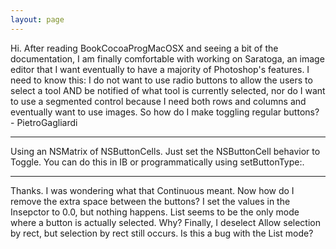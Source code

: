 ```yaml
---
layout: page
---
```




Hi. After reading BookCocoaProgMacOSX and seeing a bit of the documentation, I am finally comfortable with working on Saratoga, an image editor that I want eventually to have a majority of Photoshop's features. I need to know this: I do not want to use radio buttons to allow the users to select a tool AND be notified of what tool is currently selected, nor do I want to use a segmented control because I need both rows and columns and eventually want to use images. So how do I make toggling regular buttons? - PietroGagliardi

----

Using an NSMatrix of NSButtonCell<nowiki/>s. Just set the NSButtonCell behavior to Toggle. You can do this in IB or programmatically using     setButtonType:.

----
Thanks. I was wondering what that Continuous meant. Now how do I remove the extra space between the buttons? I set the values in the Insepctor to 0.0, but nothing happens. List seems to be the only mode where a button is actually selected. Why? Finally, I deselect Allow selection by rect, but selection by rect still occurs. Is this a bug with the List mode?
